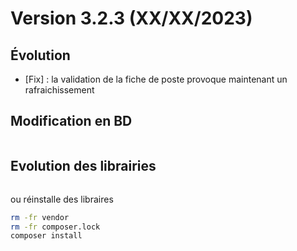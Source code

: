 Version 3.2.3 (XX/XX/2023)
====

Évolution
---

- [Fix] : la validation de la fiche de poste provoque maintenant un rafraichissement

Modification en BD
---

```postgresql
```

Evolution des librairies 
---

```bash
```

ou réinstalle des libraires 
```bash
rm -fr vendor
rm -fr composer.lock
composer install
```
